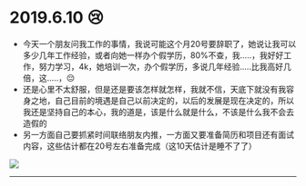 # 2019.6.10 😢

- 今天一个朋友问我工作的事情，我说可能这个月20号要辞职了，她说让我可以多少几年工作经验，或者向她一样办个假学历，80%不查，我.....，我好好工作，努力学习，4k，她培训一次，办个假学历，多说几年经验.....比我高好几倍，这.....，😔
- 还是心里不太舒服，但是还是要该怎样就怎样，我就不信，天底下就没有我容身之地，自己目前的境遇是自己以前决定的，以后的发展是现在决定的，所以我还是坚持自己的本心，我的道是，该是什么就是什么，不该是什么我不会去造假的
- 另一方面自己要抓紧时间联络朋友内推，一方面又要准备简历和项目还有面试内容，这些估计都在20号左右准备完成（这10天估计是睡不了了）

<img src="https://itzkp-1253302184.cos.ap-beijing.myqcloud.com/github%E5%9B%BE%E7%89%87/notes/13.png" />

---